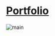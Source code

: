 # [Portfolio](https://taeung-nam.github.io/Portfolio/)
![main](https://lh3.googleusercontent.com/u/0/drive-viewer/AKGpihYfEKXwXWJdxmO0StZRDbutNwjxYVArCdXCuO83RxCgHSy5bZ2M-JXIs1YYWg_VUQriRdgxTR72CqNZSzzQGEH5EE8tGaC4r08=w1920-h878-rw-v1)
